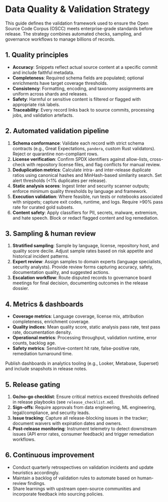 # Data Quality & Validation Strategy

This guide defines the validation framework used to ensure the Open Source Code Corpus (OSCC) meets enterprise-grade standards
before release. The strategy combines automated checks, sampling, and governance workflows to manage billions of records.

## 1. Quality principles

- **Accuracy**: Snippets reflect actual source content at a specific commit and include faithful metadata.
- **Completeness**: Required schema fields are populated; optional enrichments have target coverage thresholds.
- **Consistency**: Formatting, encoding, and taxonomy assignments are uniform across shards and releases.
- **Safety**: Harmful or sensitive content is filtered or flagged with appropriate risk labels.
- **Traceability**: Every record links back to source commits, processing jobs, and validation artefacts.

## 2. Automated validation pipeline

1. **Schema conformance**: Validate each record with strict schema contracts (e.g., Great Expectations, `pandera`, custom Rust
   validators). Reject or quarantine non-compliant rows.
2. **License verification**: Confirm SPDX identifiers against allow-lists, cross-check with repository license files, and flag
   conflicts for manual review.
3. **Deduplication metrics**: Calculate intra- and inter-release duplicate ratios using canonical hashes and MinHash-based
   similarity search. Set alert thresholds (<1% duplicates per release).
4. **Static analysis scores**: Ingest linter and security scanner outputs; enforce minimum quality thresholds by language and
   framework.
5. **Execution validation**: Where feasible, run tests or notebooks associated with snippets; capture exit codes, runtime, and
   logs. Require >90% pass rate for curated gold subsets.
6. **Content safety**: Apply classifiers for PII, secrets, malware, extremism, and hate speech. Block or redact flagged content
   and log remediation.

## 3. Sampling & human review

1. **Stratified sampling**: Sample by language, license, repository host, and quality score decile. Adjust sample rates based on
   risk appetite and historical incident patterns.
2. **Expert review**: Assign samples to domain experts (language specialists, security analysts). Provide review forms capturing
   accuracy, safety, documentation quality, and suggested actions.
3. **Escalation workflow**: Route disputed records to governance board meetings for final decision, documenting outcomes in the
   release dossier.

## 4. Metrics & dashboards

- **Coverage metrics**: Language coverage, license mix, attribution completeness, enrichment coverage.
- **Quality indices**: Mean quality score, static analysis pass rate, test pass rate, documentation density.
- **Operational metrics**: Processing throughput, validation runtime, error counts, backlog age.
- **Safety metrics**: Sensitive-content hit rate, false-positive rate, remediation turnaround time.

Publish dashboards in analytics tooling (e.g., Looker, Metabase, Superset) and include snapshots in release notes.

## 5. Release gating

1. **Go/no-go checklist**: Ensure critical metrics exceed thresholds defined in release playbooks (see `release_checklist.md`).
2. **Sign-offs**: Require approvals from data engineering, ML engineering, legal/compliance, and security leads.
3. **Issue tracking**: Capture all release-blocking issues in the tracker; document waivers with expiration dates and owners.
4. **Post-release monitoring**: Instrument telemetry to detect downstream issues (API error rates, consumer feedback) and trigger
   remediation workflows.

## 6. Continuous improvement

- Conduct quarterly retrospectives on validation incidents and update heuristics accordingly.
- Maintain a backlog of validation rules to automate based on human-review findings.
- Share learnings with upstream open-source communities and incorporate feedback into sourcing policies.
